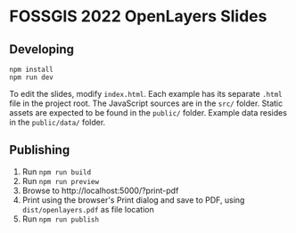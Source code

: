 # FOSSGIS 2022 OpenLayers Slides

## Developing

    npm install
    npm run dev

To edit the slides, modify `index.html`. Each example has its separate `.html` file in the project root. The JavaScript sources are in the `src/` folder. Static assets are expected to be found in the `public/` folder. Example data resides in the `public/data/` folder.

## Publishing

1. Run `npm run build`
1. Run `npm run preview`
1. Browse to http://localhost:5000/?print-pdf
1. Print using the browser's Print dialog and save to PDF, using `dist/openlayers.pdf` as file location
1. Run `npm run publish`